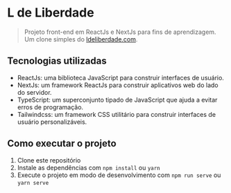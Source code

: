 # **L de Liberdade**

> Projeto front-end em ReactJs e NextJs para fins de aprendizagem. Um clone simples do [ldeliberdade.com](https://ldeliberdade.com/).

## Tecnologias utilizadas

- ReactJs: uma biblioteca JavaScript para construir interfaces de usuário.
- NextJs: um framework ReactJs para construir aplicativos web do lado do servidor.
- TypeScript: um superconjunto tipado de JavaScript que ajuda a evitar erros de programação.
- Tailwindcss: um framework CSS utilitário para construir interfaces de usuário personalizáveis.

## Como executar o projeto

1. Clone este repositório
2. Instale as dependências com `npm install` ou `yarn`
3. Execute o projeto em modo de desenvolvimento com `npm run serve` ou `yarn serve`
